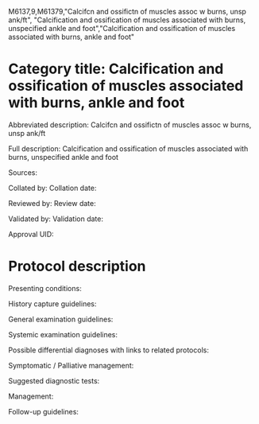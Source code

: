 M6137,9,M61379,"Calcifcn and ossifictn of muscles assoc w burns, unsp ank/ft", "Calcification and ossification of muscles associated with burns, unspecified ankle and foot","Calcification and ossification of muscles associated with burns, ankle and foot"
# Category title: Calcification and ossification of muscles associated with burns, ankle and foot

Abbreviated description: Calcifcn and ossifictn of muscles assoc w burns, unsp ank/ft

Full description: Calcification and ossification of muscles associated with burns, unspecified ankle and foot

Sources:

Collated by:
Collation date:

Reviewed by:
Review date:

Validated by:
Validation date:

Approval UID:

# Protocol description

Presenting conditions:

History capture guidelines:

General examination guidelines:

Systemic examination guidelines:

Possible differential diagnoses with links to related protocols:

Symptomatic / Palliative management:

Suggested diagnostic tests:

Management:

Follow-up guidelines:
